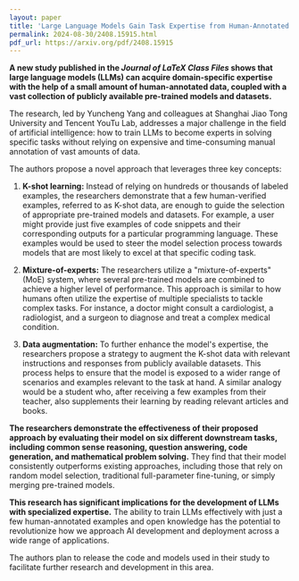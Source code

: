```yaml
---
layout: paper
title: 'Large Language Models Gain Task Expertise from Human-Annotated Data and Open Knowledge'
permalink: 2024-08-30/2408.15915.html
pdf_url: https://arxiv.org/pdf/2408.15915
---
```


**A new study published in the *Journal of LaTeX Class Files* shows that large language models (LLMs) can acquire domain-specific expertise with the help of a small amount of human-annotated data, coupled with a vast collection of publicly available pre-trained models and datasets.**

The research, led by Yuncheng Yang and colleagues at Shanghai Jiao Tong University and Tencent YouTu Lab, addresses a major challenge in the field of artificial intelligence: how to train LLMs to become experts in solving specific tasks without relying on expensive and time-consuming manual annotation of vast amounts of data.

The authors propose a novel approach that leverages three key concepts:

1. **K-shot learning:** Instead of relying on hundreds or thousands of labeled examples, the researchers demonstrate that a few human-verified examples, referred to as K-shot data, are enough to guide the selection of appropriate pre-trained models and datasets.  For example, a user might provide just five examples of code snippets and their corresponding outputs for a particular programming language. These examples would be used to steer the model selection process towards models that are most likely to excel at that specific coding task.

2. **Mixture-of-experts:** The researchers utilize a "mixture-of-experts" (MoE) system, where several pre-trained models are combined to achieve a higher level of performance. This approach is similar to how humans often utilize the expertise of multiple specialists to tackle complex tasks. For instance, a doctor might consult a cardiologist, a radiologist, and a surgeon to diagnose and treat a complex medical condition.

3. **Data augmentation:** To further enhance the model's expertise, the researchers propose a strategy to augment the K-shot data with relevant instructions and responses from publicly available datasets. This process helps to ensure that the model is exposed to a wider range of scenarios and examples relevant to the task at hand.  A similar analogy would be a student who, after receiving a few examples from their teacher, also supplements their learning by reading relevant articles and books.

**The researchers demonstrate the effectiveness of their proposed approach by evaluating their model on six different downstream tasks, including common sense reasoning, question answering, code generation, and mathematical problem solving.** They find that their model consistently outperforms existing approaches, including those that rely on random model selection, traditional full-parameter fine-tuning, or simply merging pre-trained models.

**This research has significant implications for the development of LLMs with specialized expertise.** The ability to train LLMs effectively with just a few human-annotated examples and open knowledge has the potential to revolutionize how we approach AI development and deployment across a wide range of applications. 

The authors plan to release the code and models used in their study to facilitate further research and development in this area.